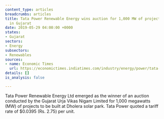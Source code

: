 ```yaml
---
content_type: articles
breadcrumbs: articles
title: Tata Power Renewable Energy wins auction for 1,000 MW of projects to be built
  in Gujarat
date: 2019-05-29 04:00:00 +0000
states:
- Gujarat
sectors:
- Energy
subsectors:
- Renewables
sources:
- name: Economic Times
  url: https://economictimes.indiatimes.com/industry/energy/power/tata-power-renewable-energy-wins-gujarat-solar-auction/articleshow/69434362.cms
details: []
is_analysis: false

---
```

Tata Power Renewable Energy Ltd emerged as the winner of an auction conducted by the Gujarat Urja Vikas Nigam Limited for 1,000 megawatts (MW) of projects to be built at Dholera solar park. Tata Power quoted a tariff rate of $0.0395 (Rs. 2.75) per unit.
